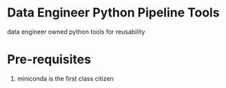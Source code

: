 # Data Engineer Python Pipeline Tools
data engineer owned python tools for reusability

# Pre-requisites
1. miniconda is the first class citizen
